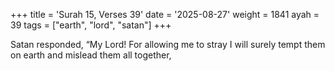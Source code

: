 +++
title = 'Surah 15, Verses 39'
date = '2025-08-27'
weight = 1841
ayah = 39
tags = ["earth", "lord", "satan"]
+++

Satan responded, “My Lord! For allowing me to stray I will surely tempt them on earth and mislead them all together,